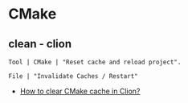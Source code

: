 # CMake

## clean - clion
```
Tool | CMake | "Reset cache and reload project".
```

```
File | "Invalidate Caches / Restart" 
```

* [How to clear CMake cache in Clion?](https://stackoverflow.com/questions/27526039/how-to-clear-cmake-cache-in-clion)